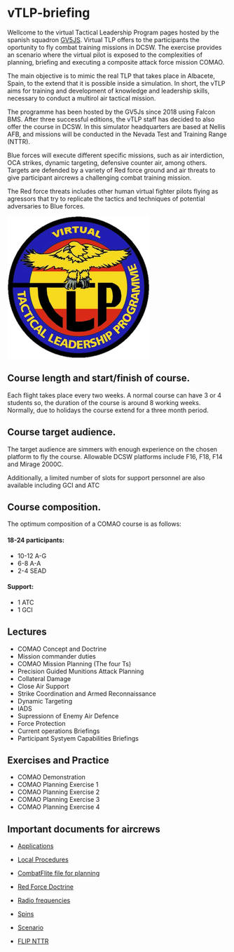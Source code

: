 # vTLP-briefing
Wellcome to the virtual Tactical Leadership Program pages hosted by the spanish squadron [GV5JS](http://foro.gv5js.com/). Virtual TLP offers to the participants the oportunity to fly combat training missions in DCSW. The exercise provides an scenario where the virtual pilot is exposed to the complexities of planning, briefing and executing a composite attack force mission COMAO.

The main objective is to mimic the real TLP that takes place in Albacete, Spain, to the extend that it is possible inside a simulation. In short, the vTLP aims for training and development of knowledge and leadership skills, necessary to conduct a multirol air tactical mission.

The programme has been hosted by the GV5Js since 2018 using Falcon BMS. After three successful editions, the vTLP staff has decided to also offer the course in DCSW. In this simulator headquarters are based at Nellis AFB, and missions will be conducted in the Nevada Test and Training Range (NTTR).
 
Blue forces will execute different specific missions, such as air interdiction, OCA strikes, dynamic targeting, defensive counter air, among others. Targets are defended by a variety of Red force ground and air threats to give participant aircrews a challenging combat training mission.
 
The Red force threats includes other human virtual fighter pilots flying as agressors that try to replicate the tactics and techniques of potential adversaries to Blue forces.


![](Images/vTLPlogo.png)

## Course length and start/finish of course.

Each flight takes place every two weeks. A normal course can have 3 or 4 students so, the duration of the course is around 8 working weeks. Normally, due to holidays the course extend for a three month period.

## Course target audience.

The target audience are simmers with enough experience on the chosen platform to fly the course. Allowable DCSW platforms include F16, F18, F14 and Mirage 2000C. 

Additionally, a limited number of slots for support personnel are also available including GCI and ATC 

## Course composition.

The optimum composition of a COMAO course is as follows:

#### 18-24  participants:
- 10-12 A-G
- 6-8 A-A
- 2-4 SEAD

#### Support:
- 1 ATC
- 1 GCI

## Lectures
- COMAO Concept and Doctrine
- Mission commander duties
- COMAO Mission Planning (The four Ts)
- Precision Guided Munitions Attack Planning
- Collateral Damage
- Close Air Support
- Strike Coordination and Armed Reconnaissance
- Dynamic Targeting
- IADS
- Supressionn of Enemy Air Defence
- Force Protection
- Current operations Briefings
- Participant Systyem Capabilities Briefings

## Exercises and Practice
- COMAO Demonstration
- COMAO Planning Exercise 1
- COMAO Planning Exercise 2
- COMAO Planning Exercise 3
- COMAO Planning Exercise 4


## Important documents for aircrews
* [Applications](./docs/external.md)

* [Local Procedures](./docs/LocalProcedures.md)

* [CombatFlite file for planning](files/vRFCombatFlite.cf)

* [Red Force Doctrine](./docs/RedDoctrine.md)

* [Radio frequencies](./docs/freqs.md)

* [Spins](files/spins.pdf)

* [Scenario](./docs/scenario.md)

* [FLIP NTTR](files/476vFGFlightInfoPubNevada.pdf)


